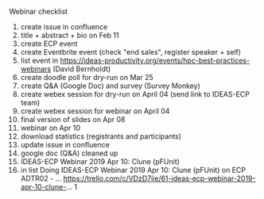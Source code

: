Webinar checklist

1. create issue in confluence
1. title + abstract + bio on Feb 11
1. create ECP event
1. create Eventbrite event (check "end sales", register speaker + self)
1. list event in https://ideas-productivity.org/events/hpc-best-practices-webinars (David Bernholdt)
1. create doodle poll for dry-run on Mar 25
1. create Q&A (Google Doc) and survey (Survey Monkey)
1. create webex session for dry-run on April 04 (send link to IDEAS-ECP team)
1. create webex session for webinar on April 04
1. final version of slides on Apr 08
1. webinar on Apr 10
1. download statistics (registrants and participants)
1. update issue in confluence
1. google doc (Q&A) cleaned up
1. IDEAS-ECP Webinar 2019 Apr 10: Clune (pFUnit)
1. in list Doing
IDEAS-ECP Webinar 2019 Apr 10: Clune (pFUnit) on ECP ADTR02 - ... https://trello.com/c/VDzD7iie/61-ideas-ecp-webinar-2019-apr-10-clune-...
1
